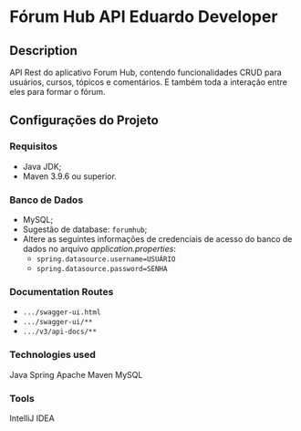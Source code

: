 # Fórum Hub API Eduardo Developer

## Description
API Rest do aplicativo Forum Hub, contendo funcionalidades CRUD para usuários, cursos, tópicos e comentários. E também toda a interação entre eles para formar o fórum.

## Configurações do Projeto

### Requisitos

- Java JDK;
- Maven 3.9.6 ou superior.

### Banco de Dados

- MySQL;
- Sugestão de database: `forumhub`;
- Altere as seguintes informações de credenciais de acesso do banco de dados no arquivo *application.properties*:
  - `spring.datasource.username=USUÁRIO`
  - `spring.datasource.password=SENHA`

### Documentation Routes
- `.../swagger-ui.html`
- `.../swagger-ui/**`
- `.../v3/api-docs/**`

### Technologies used
Java
Spring
Apache Maven
MySQL

### Tools
IntelliJ IDEA


